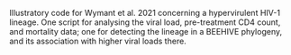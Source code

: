 Illustratory code for Wymant et al. 2021 concerning a hypervirulent HIV-1 lineage. One script for analysing the viral load, pre-treatment CD4 count, and mortality data; one for detecting the lineage in a BEEHIVE phylogeny, and its association with higher viral loads there.
